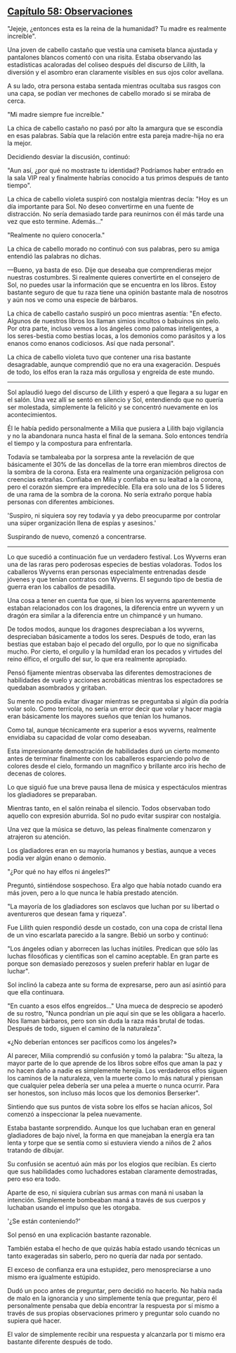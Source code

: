 
## [Capítulo 58: Observaciones](https://novelnext.dramanovels.io/nc/son-of-the-hero-king/chapter-58-observations "Capítulo 58: Observaciones")


"Jejeje, ¿entonces esta es la reina de la humanidad? Tu madre es realmente increíble".

Una joven de cabello castaño que vestía una camiseta blanca ajustada y pantalones blancos comentó con una risita. Estaba observando las estadísticas acaloradas del coliseo después del discurso de Lilith, la diversión y el asombro eran claramente visibles en sus ojos color avellana. 

A su lado, otra persona estaba sentada mientras ocultaba sus rasgos con una capa, se podían ver mechones de cabello morado si se miraba de cerca. 

"Mi madre siempre fue increíble."

La chica de cabello castaño no pasó por alto la amargura que se escondía en esas palabras. Sabía que la relación entre esta pareja madre-hija no era la mejor. 

Decidiendo desviar la discusión, continuó: 

"Aun así, ¿por qué no mostraste tu identidad? Podríamos haber entrado en la sala VIP real y finalmente habrías conocido a tus primos después de tanto tiempo".

La chica de cabello violeta suspiró con nostalgia mientras decía: "Hoy es un día importante para Sol. No deseo convertirme en una fuente de distracción. No sería demasiado tarde para reunirnos con él más tarde una vez que esto termine. Además..." 

"Realmente no quiero conocerla."

La chica de cabello morado no continuó con sus palabras, pero su amiga entendió las palabras no dichas. 

—Bueno, ya basta de eso. Dije que deseaba que comprendieras mejor nuestras costumbres. Si realmente quieres convertirte en el consejero de Sol, no puedes usar la información que se encuentra en los libros. Estoy bastante seguro de que tu raza tiene una opinión bastante mala de nosotros y aún nos ve como una especie de bárbaros.

La chica de cabello castaño suspiró un poco mientras asentía: "En efecto. Algunos de nuestros libros los llaman simios incultos o babuinos sin pelo. Por otra parte, incluso vemos a los ángeles como palomas inteligentes, a los seres-bestia como bestias locas, a los demonios como parásitos y a los enanos como enanos codiciosos. Así que nada personal".

La chica de cabello violeta tuvo que contener una risa bastante desagradable, aunque comprendió que no era una exageración. Después de todo, los elfos eran la raza más orgullosa y engreída de este mundo. 

----

Sol aplaudió luego del discurso de Lilith y esperó a que llegara a su lugar en el salón. Una vez allí se sentó en silencio y Sol, entendiendo que no quería ser molestada, simplemente la felicitó y se concentró nuevamente en los acontecimientos. 

Él le había pedido personalmente a Milia que pusiera a Lilith bajo vigilancia y no la abandonara nunca hasta el final de la semana. Solo entonces tendría el tiempo y la compostura para enfrentarla. 

Todavía se tambaleaba por la sorpresa ante la revelación de que básicamente el 30% de las doncellas de la torre eran miembros directos de la sombra de la corona. Esta era realmente una organización peligrosa con creencias extrañas. Confiaba en Milia y confiaba en su lealtad a la corona, pero el corazón siempre era impredecible. Ella era solo una de los 5 líderes de una rama de la sombra de la corona. No sería extraño porque había personas con diferentes ambiciones. 

'Suspiro, ni siquiera soy rey ​​todavía y ya debo preocuparme por controlar una súper organización llena de espías y asesinos.' 

Suspirando de nuevo, comenzó a concentrarse. 

---

Lo que sucedió a continuación fue un verdadero festival. Los Wyverns eran una de las raras pero poderosas especies de bestias voladoras. Todos los caballeros Wyverns eran personas especialmente entrenadas desde jóvenes y que tenían contratos con Wyverns. El segundo tipo de bestia de guerra eran los caballos de pesadilla. 

Una cosa a tener en cuenta fue que, si bien los wyverns aparentemente estaban relacionados con los dragones, la diferencia entre un wyvern y un dragón era similar a la diferencia entre un chimpancé y un humano. 

De todos modos, aunque los dragones despreciaban a los wyverns, despreciaban básicamente a todos los seres. Después de todo, eran las bestias que estaban bajo el pecado del orgullo, por lo que no significaba mucho. Por cierto, el orgullo y la humildad eran los pecados y virtudes del reino élfico, el orgullo del sur, lo que era realmente apropiado. 

Pensó fijamente mientras observaba las diferentes demostraciones de habilidades de vuelo y acciones acrobáticas mientras los espectadores se quedaban asombrados y gritaban.

Su mente no podía evitar divagar mientras se preguntaba si algún día podría volar solo. Como terrícola, no sería un error decir que volar y hacer magia eran básicamente los mayores sueños que tenían los humanos. 

Como tal, aunque técnicamente era superior a esos wyverns, realmente envidiaba su capacidad de volar como deseaban. 

Esta impresionante demostración de habilidades duró un cierto momento antes de terminar finalmente con los caballeros esparciendo polvo de colores desde el cielo, formando un magnífico y brillante arco iris hecho de decenas de colores. 

Lo que siguió fue una breve pausa llena de música y espectáculos mientras los gladiadores se preparaban. 

Mientras tanto, en el salón reinaba el silencio. Todos observaban todo aquello con expresión aburrida. Sol no pudo evitar suspirar con nostalgia. 

Una vez que la música se detuvo, las peleas finalmente comenzaron y atrajeron su atención. 

Los gladiadores eran en su mayoría humanos y bestias, aunque a veces podía ver algún enano o demonio. 

"¿Por qué no hay elfos ni ángeles?" 

Preguntó, sintiéndose sospechoso. Era algo que había notado cuando era más joven, pero a lo que nunca le había prestado atención. 

"La mayoría de los gladiadores son esclavos que luchan por su libertad o aventureros que desean fama y riqueza".

Fue Lilith quien respondió desde un costado, con una copa de cristal llena de un vino escarlata parecido a la sangre. Bebió un sorbo y continuó: 

"Los ángeles odian y aborrecen las luchas inútiles. Predican que sólo las luchas filosóficas y científicas son el camino aceptable. En gran parte es porque son demasiado perezosos y suelen preferir hablar en lugar de luchar". 

Sol inclinó la cabeza ante su forma de expresarse, pero aun así asintió para que ella continuara. 

"En cuanto a esos elfos engreídos..." Una mueca de desprecio se apoderó de su rostro, "Nunca pondrían un pie aquí sin que se les obligara a hacerlo. Nos llaman bárbaros, pero son sin duda la raza más brutal de todas. Después de todo, siguen el camino de la naturaleza".

«¿No deberían entonces ser pacíficos como los ángeles?» 

Al parecer, Milia comprendió su confusión y tomó la palabra: "Su alteza, la mayor parte de lo que aprende de los libros sobre elfos que aman la paz y no hacen daño a nadie es simplemente herejía. Los verdaderos elfos siguen los caminos de la naturaleza, ven la muerte como lo más natural y piensan que cualquier pelea debería ser una pelea a muerte o nunca ocurrir. Para ser honestos, son incluso más locos que los demonios Berserker".

Sintiendo que sus puntos de vista sobre los elfos se hacían añicos, Sol comenzó a inspeccionar la pelea nuevamente. 

Estaba bastante sorprendido. Aunque los que luchaban eran en general gladiadores de bajo nivel, la forma en que manejaban la energía era tan lenta y torpe que se sentía como si estuviera viendo a niños de 2 años tratando de dibujar. 

Su confusión se acentuó aún más por los elogios que recibían. Es cierto que sus habilidades como luchadores estaban claramente demostradas, pero eso era todo. 

Aparte de eso, ni siquiera cubrían sus armas con maná ni usaban la intención. Simplemente bombeaban maná a través de sus cuerpos y luchaban usando el impulso que les otorgaba. 

'¿Se están conteniendo?' 

Sol pensó en una explicación bastante razonable.

También estaba el hecho de que quizás había estado usando técnicas un tanto exageradas sin saberlo, pero no quería dar nada por sentado. 

El exceso de confianza era una estupidez, pero menospreciarse a uno mismo era igualmente estúpido. 

Dudó un poco antes de preguntar, pero decidió no hacerlo. No había nada de malo en la ignorancia y uno simplemente tenía que preguntar, pero él personalmente pensaba que debía encontrar la respuesta por sí mismo a través de sus propias observaciones primero y preguntar solo cuando no supiera qué hacer. 

El valor de simplemente recibir una respuesta y alcanzarla por ti mismo era bastante diferente después de todo.